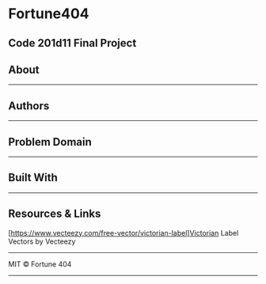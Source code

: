 # Fortune404

## **Code 201d11 Final Project**

## About

---

## Authors

---

## Problem Domain

---

## Built With

---

## Resources & Links

[https://www.vecteezy.com/free-vector/victorian-label]Victorian Label Vectors by Vecteezy

---

MIT &copy; Fortune 404

---
